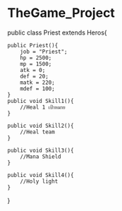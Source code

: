 # TheGame_Project

public class Priest extends Heros{

	public Priest(){
		job = "Priest";
		hp = 2500;
		mp = 1500;
		atk = 0;
		def = 20;
		matk = 220;
		mdef = 100;
	}
	public void Skill1(){
		//Heal 1 เป้าหมาย
	}
	
	public void Skill2(){
		//Heal team
	}
	
	public void Skill3(){
		//Mana Shield
	}
	
	public void Skill4(){
		//Holy light
	}

}
